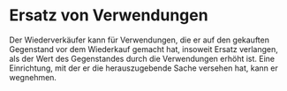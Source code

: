 # Ersatz von Verwendungen

Der Wiederverkäufer kann für Verwendungen, die er auf den gekauften Gegenstand vor dem Wiederkauf gemacht hat, insoweit Ersatz verlangen, als der Wert des Gegenstandes durch die Verwendungen erhöht ist. Eine Einrichtung, mit der er die herauszugebende Sache versehen hat, kann er wegnehmen.